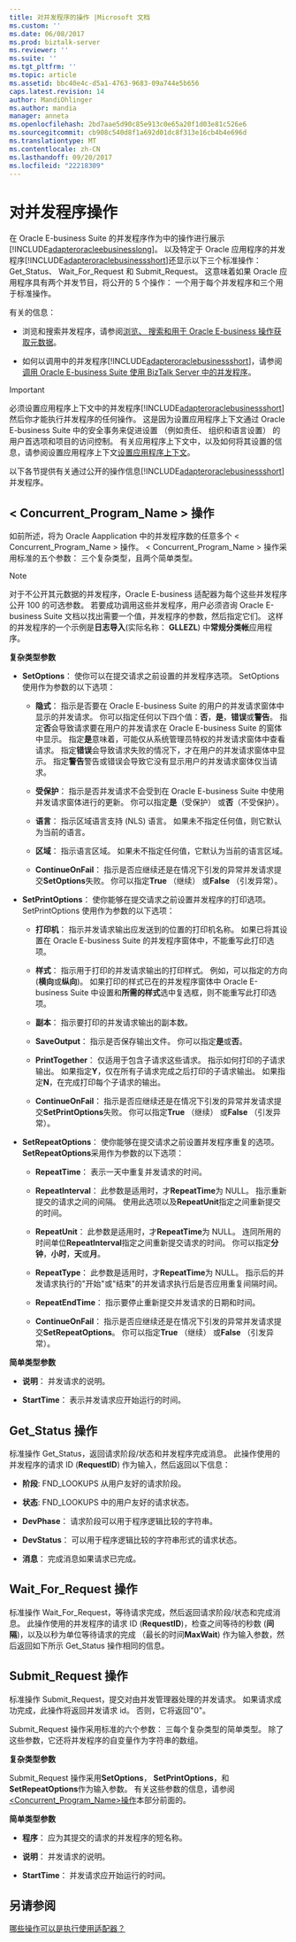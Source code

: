 ```yaml
---
title: 对并发程序的操作 |Microsoft 文档
ms.custom: ''
ms.date: 06/08/2017
ms.prod: biztalk-server
ms.reviewer: ''
ms.suite: ''
ms.tgt_pltfrm: ''
ms.topic: article
ms.assetid: bbc40e4c-d5a1-4763-9683-09a744e5b656
caps.latest.revision: 14
author: MandiOhlinger
ms.author: mandia
manager: anneta
ms.openlocfilehash: 2bd7aae5d90c85e913c0e65a20f1d03e81c526e6
ms.sourcegitcommit: cb908c540d8f1a692d01dc8f313e16cb4b4e696d
ms.translationtype: MT
ms.contentlocale: zh-CN
ms.lasthandoff: 09/20/2017
ms.locfileid: "22218309"
---
```

# <a name="operations-on-concurrent-programs"></a>对并发程序操作
在 Oracle E-business Suite 的并发程序作为中的操作进行展示[!INCLUDE[adapteroracleebusinesslong](../../includes/adapteroracleebusinesslong-md.md)]。  以及特定于 Oracle 应用程序的并发程序[!INCLUDE[adapteroraclebusinessshort](../../includes/adapteroraclebusinessshort-md.md)]还显示以下三个标准操作： Get_Status、 Wait_For_Request 和 Submit_Request。 这意味着如果 Oracle 应用程序具有两个并发节目，将公开的 5 个操作： 一个用于每个并发程序和三个用于标准操作。  
  
 有关的信息：  
  
-   浏览和搜索并发程序，请参阅[浏览、 搜索和用于 Oracle E-business 操作获取元数据](../../adapters-and-accelerators/adapter-oracle-ebs/browse-search-and-get-metadata-for-oracle-e-business-suite-operations.md)。  
  
-   如何以调用中的并发程序[!INCLUDE[adapteroraclebusinessshort](../../includes/adapteroraclebusinessshort-md.md)]，请参阅[调用 Oracle E-business Suite 使用 BizTalk Server 中的并发程序](../../adapters-and-accelerators/adapter-oracle-ebs/run-concurrent-programs-in-oracle-e-business-suite-using-the-wcf-service-model.md)。  
  
> [!IMPORTANT]
>  必须设置应用程序上下文中的并发程序[!INCLUDE[adapteroraclebusinessshort](../../includes/adapteroraclebusinessshort-md.md)]然后你才能执行并发程序的任何操作。 这是因为设置应用程序上下文通过 Oracle E-business Suite 中的安全事务来促进设置 （例如责任、 组织和语言设置） 的用户首选项和项目的访问控制。 有关应用程序上下文中，以及如何将其设置的信息，请参阅设置应用程序上下文[设置应用程序上下文](../../adapters-and-accelerators/adapter-oracle-ebs/set-application-context.md)。  
  
 以下各节提供有关通过公开的操作信息[!INCLUDE[adapteroraclebusinessshort](../../includes/adapteroraclebusinessshort-md.md)]并发程序。  
  
##  <a name="Concurrent"></a>< Concurrent_Program_Name > 操作  
 如前所述，将为 Oracle Aapplication 中的并发程序数的任意多个 < Concurrent_Program_Name > 操作。 < Concurrent_Program_Name > 操作采用标准的五个参数： 三个复杂类型，且两个简单类型。  
  
> [!NOTE]
>  对于不公开其元数据的并发程序，Oracle E-business 适配器为每个这些并发程序公开 100 的可选参数。 若要成功调用这些并发程序，用户必须咨询 Oracle E-business Suite 文档以找出需要一个值，并发程序的参数，然后指定它们。 这样的并发程序的一个示例是**日志导入**(实际名称： **GLLEZL**) 中**常规分类帐**应用程序。  
  
 **复杂类型参数**  
  
-   **SetOptions**： 使你可以在提交请求之前设置的并发程序选项。 SetOptions 使用作为参数的以下选项：  
  
    -   **隐式**： 指示是否要在 Oracle E-business Suite 的用户的并发请求窗体中显示的并发请求。 你可以指定任何以下四个值：**否**，**是**，**错误**或**警告**。 指定**否**会导致请求要在用户的并发请求在 Oracle E-business Suite 的窗体中显示。 指定**是**意味着，可能仅从系统管理员特权的并发请求窗体中查看请求。 指定**错误**会导致请求失败的情况下，才在用户的并发请求窗体中显示。 指定**警告**警告或错误会导致它没有显示用户的并发请求窗体仅当请求。  
  
    -   **受保护**： 指示是否并发请求不会受到在 Oracle E-business Suite 中使用并发请求窗体进行的更新。 你可以指定**是**（受保护） 或**否**（不受保护）。  
  
    -   **语言**： 指示区域语言支持 (NLS) 语言。 如果未不指定任何值，则它默认为当前的语言。  
  
    -   **区域**： 指示语言区域。 如果未不指定任何值，它默认为当前的语言区域。  
  
    -   **ContinueOnFail**： 指示是否应继续还是在情况下引发的异常并发请求提交**SetOptions**失败。 你可以指定**True** （继续） 或**False** （引发异常）。  
  
-   **SetPrintOptions**： 使你能够在提交请求之前设置并发程序的打印选项。 SetPrintOptions 使用作为参数的以下选项：  
  
    -   **打印机**： 指示并发请求输出应发送到的位置的打印机名称。 如果已将其设置在 Oracle E-business Suite 的并发程序窗体中，不能重写此打印选项。  
  
    -   **样式**： 指示用于打印的并发请求输出的打印样式。 例如，可以指定的方向 (**横向**或**纵向**)。 如果打印的样式已在的并发程序窗体中 Oracle E-business Suite 中设置和**所需的样式**选中复选框，则不能重写此打印选项。  
  
    -   **副本**： 指示要打印的并发请求输出的副本数。  
  
    -   **SaveOutput**： 指示是否保存输出文件。 你可以指定**是**或**否**。  
  
    -   **PrintTogether**： 仅适用于包含子请求这些请求。 指示如何打印的子请求输出。 如果指定**Y**，仅在所有子请求完成之后打印的子请求输出。 如果指定**N**，在完成打印每个子请求的输出。  
  
    -   **ContinueOnFail**： 指示是否应继续还是在情况下引发的异常并发请求提交**SetPrintOptions**失败。 你可以指定**True** （继续） 或**False** （引发异常）。  
  
-   **SetRepeatOptions**： 使你能够在提交请求之前设置并发程序重复的选项。 **SetRepeatOptions**采用作为参数的以下选项：  
  
    -   **RepeatTime**： 表示一天中重复并发请求的时间。  
  
    -   **RepeatInterval**： 此参数是适用时，才**RepeatTime**为 NULL。 指示重新提交的请求之间的间隔。 使用此选项以及**RepeatUnit**指定之间重新提交的时间。  
  
    -   **RepeatUnit**： 此参数是适用时，才**RepeatTime**为 NULL。 连同所用的时间单位**RepeatInterval**指定之间重新提交请求的时间。 你可以指定**分钟**，**小时**，**天**或**月**。  
  
    -   **RepeatType**： 此参数是适用时，才**RepeatTime**为 NULL。 指示后的并发请求执行的"开始"或"结束"的并发请求执行后是否应用重复间隔时间。  
  
    -   **RepeatEndTime**： 指示要停止重新提交并发请求的日期和时间。  
  
    -   **ContinueOnFail**： 指示是否应继续还是在情况下引发的异常并发请求提交**SetRepeatOptions**。 你可以指定**True** （继续） 或**False** （引发异常）。  
  
 **简单类型参数**  
  
-   **说明**： 并发请求的说明。  
  
-   **StartTime**： 表示并发请求应开始运行的时间。  
  
## <a name="getstatus-operation"></a>Get_Status 操作  
 标准操作 Get_Status，返回请求阶段/状态和并发程序完成消息。 此操作使用的并发程序的请求 ID (**RequestID**) 作为输入，然后返回以下信息：  
  
-   **阶段**: FND_LOOKUPS 从用户友好的请求阶段。  
  
-   **状态**: FND_LOOKUPS 中的用户友好的请求状态。  
  
-   **DevPhase**： 请求阶段可以用于程序逻辑比较的字符串。  
  
-   **DevStatus**： 可以用于程序逻辑比较的字符串形式的请求状态。  
  
-   **消息**： 完成消息如果请求已完成。  
  
## <a name="waitforrequest-operation"></a>Wait_For_Request 操作  
 标准操作 Wait_For_Request，等待请求完成，然后返回请求阶段/状态和完成消息。 此操作使用的并发程序的请求 ID (**RequestID**)，检查之间等待的秒数 (**间隔**)，以及以秒为单位等待请求的完成 （最长的时间**MaxWait**) 作为输入参数，然后返回如下所示 Get_Status 操作相同的信息。  
  
## <a name="submitrequest-operation"></a>Submit_Request 操作  
 标准操作 Submit_Request，提交对由并发管理器处理的并发请求。 如果请求成功完成，此操作将返回并发请求 id。 否则，它将返回"0"。  
  
 Submit_Request 操作采用标准的六个参数： 三每个复杂类型的简单类型。 除了这些参数，它还将并发程序的自变量作为字符串的数组。  
  
 **复杂类型参数**  
  
 Submit_Request 操作采用**SetOptions**， **SetPrintOptions**，和**SetRepeatOptions**作为输入参数。 有关这些参数的信息，请参阅[ &lt;Concurrent_Program_Name&gt;操作](#Concurrent)本部分前面的。  
  
 **简单类型参数**  
  
-   **程序**： 应为其提交的请求的并发程序的短名称。  
  
-   **说明**： 并发请求的说明。  
  
-   **StartTime**： 并发请求应开始运行的时间。  
  
## <a name="see-also"></a>另请参阅  
 [哪些操作可以是执行使用适配器？](https://msdn.microsoft.com/library/cc185219(v=bts.10).aspx)